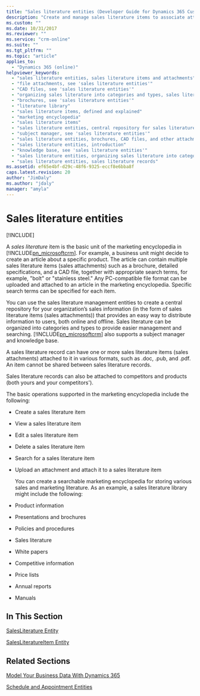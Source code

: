 ```yaml
---
title: "Sales literature entities (Developer Guide for Dynamics 365 Customer Engagement) | MicrosoftDocs"
description: "Create and manage sales literature items to associate attachments and articles to enrich an organization’s sales information."
ms.custom: ""
ms.date: 10/31/2017
ms.reviewer: ""
ms.service: "crm-online"
ms.suite: ""
ms.tgt_pltfrm: ""
ms.topic: "article"
applies_to: 
  - "Dynamics 365 (online)"
helpviewer_keywords: 
  - "sales literature entities, sales literature items and attachments"
  - "file attachments, see 'sales literature entities'"
  - "CAD files, see 'sales literature entities'"
  - "organizing sales literature into categories and types, sales literature entities"
  - "brochures, see 'sales literature entities'"
  - "literature library"
  - "sales literature items, defined and explained"
  - "marketing encyclopedia"
  - "sales literature items"
  - "sales literature entities, central repository for sales literature"
  - "subject manager, see 'sales literature entities'"
  - "sales literature entities, brochures, CAD files, and other attachments to sales literature"
  - "sales literature entities, introduction"
  - "knowledge base, see 'sales literature entities'"
  - "sales literature entities, organizing sales literature into categories and types"
  - "sales literature entities, sales literature records"
ms.assetid: ef65e4bf-d29c-48f6-9325-eccf8e6bba8f
caps.latest.revision: 20
author: "JimDaly"
ms.author: "jdaly"
manager: "amyla"
---
```

# Sales literature entities

[!INCLUDE[](../includes/cc_applies_to_update_9_0_0.md)]

A *sales literature* item is the basic unit of the marketing encyclopedia in [!INCLUDE[pn_microsoftcrm](../includes/pn-microsoftcrm.md)]. For example, a business unit might decide to create an article about a specific product. The article can contain multiple sales literature items (sales attachments) such as a brochure, detailed specifications, and a CAD file, together with appropriate search terms, for example, "bolt" or "stainless steel." Any PC-compatible file format can be uploaded and attached to an article in the marketing encyclopedia. Specific search terms can be specified for each item.  
  
 You can use the sales literature management entities to create a central repository for your organization’s sales information (in the form of  sales literature items (sales attachments)) that provides an easy way to distribute information to users, both online and offline. Sales literature can be organized into categories and types to provide easier management and searching. [!INCLUDE[pn_microsoftcrm](../includes/pn-microsoftcrm.md)] also supports a subject manager and knowledge base.  
  
 A sales literature record can have one or more sales literature items (sales attachments) attached to it in various formats, such as .doc, .pub, and .pdf. An item cannot be shared between sales literature records.  
  
 Sales literature records can also be attached to competitors and products (both yours and your competitors').  
  
 The basic operations supported in the marketing encyclopedia include the following:  
  
- Create a sales literature item  
  
- View a sales literature item  
  
- Edit a sales literature item  
  
- Delete a sales literature item  
  
- Search for a sales literature item  
  
- Upload an attachment and attach it to a sales literature item  
  
  You can create a searchable marketing encyclopedia for storing various sales and marketing literature. As an example, a sales literature library might include the following:  
  
- Product information  
  
- Presentations and brochures  
  
- Policies and procedures  
  
- Sales literature  
  
- White papers  
  
- Competitive information  
  
- Price lists  
  
- Annual reports  
  
- Manuals  
  
## In This Section  
 [SalesLiterature Entity](entities/salesliterature.md)  
  
 [SalesLiteratureItem Entity](entities/salesliteratureitem.md)  
  
## Related Sections  
 [Model Your Business Data With Dynamics 365](model-business-data.md)  
  
 [Schedule and Appointment Entities](schedule-appointment-entities.md)
